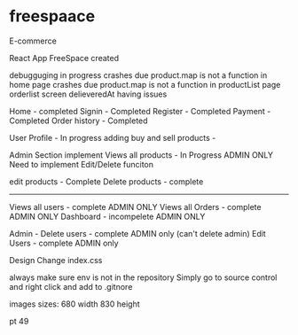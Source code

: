 # freespaace
E-commerce

React App FreeSpace created 

debugguging in progress
crashes due product.map is not a function in home page
crashes due product.map is not a function in productList page
orderlist screen delieveredAt having issues

Home - completed
Signin - Completed
Register - Completed
Payment - Completed
Order history - Completed

User Profile - In progress
adding buy and sell products - 

Admin Section implement
Views all products - In Progress ADMIN ONLY
Need to implement Edit/Delete funciton

edit products - Complete
Delete products - complete

------------------------------------------------------------------

Views all users - complete  ADMIN ONLY
Views all Orders - complete  ADMIN ONLY
Dashboard - incompelete  ADMIN ONLY

Admin -
 Delete users - complete ADMIN only (can't delete admin)
 Edit Users - complete ADMIN only 

Design Change index.css


always make sure env is not in the repository 
Simply go to source control and right click and add to .gitnore



images sizes:
680 width 830 height

pt 49